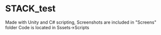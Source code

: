 # STACK_test
Made with Unity and C# scripting,
Screenshots are included in "Screens" folder
Code is located in Sssets->Scripts
